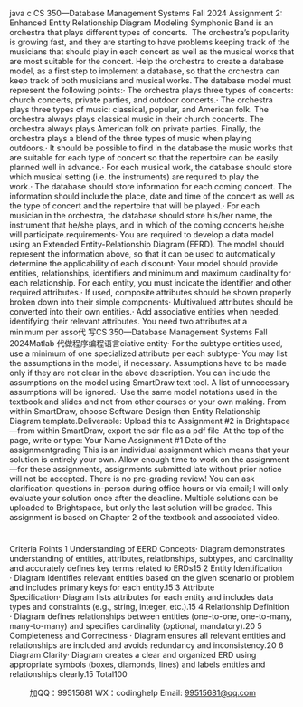 java c
CS 350—Database Management Systems
Fall 2024
Assignment 2: Enhanced Entity Relationship Diagram Modeling
Symphonic Band is an orchestra that plays different types of concerts.  The orchestra’s popularity is growing fast, and they are starting to have problems keeping track of the musicians that should play in each concert as well as the musical works that are most suitable for the concert. Help the orchestra to create a database model, as a first step to implement a database, so that the orchestra can keep track of both musicians and musical works. The database model must represent the following points:· The orchestra plays three types of concerts: church concerts, private parties, and outdoor concerts.· The orchestra plays three types of music: classical, popular, and American folk. The orchestra always plays classical music in their church concerts. The orchestra always plays American folk on private parties. Finally, the orchestra plays a blend of the three types of music when playing outdoors.· It should be possible to find in the database the music works that are suitable for each type of concert so that the repertoire can be easily planned well in advance.· For each musical work, the database should store which musical setting (i.e. the instruments) are required to play the work.· The database should store information for each coming concert. The information should include the place, date and time of the concert as well as the type of concert and the repertoire that will be played.· For each musician in the orchestra, the database should store his/her name, the instrument that he/she plays, and in which of the coming concerts he/she will participate.requirements· You are required to develop a data model using an Extended Entity-Relationship Diagram (EERD). The model should represent the information above, so that it can be used to automatically determine the applicability of each discount· Your model should provide entities, relationships, identifiers and minimum and maximum cardinality for each relationship. For each entity, you must indicate the identifier and other required attributes.· If used, composite attributes should be shown properly broken down into their simple components· Multivalued attributes should be converted into their own entities.· Add associative entities when needed, identifying their relevant attributes. You need two attributes at a minimum per asso代 写CS 350—Database Management Systems Fall 2024Matlab
代做程序编程语言ciative entity· For the subtype entities used, use a minimum of one specialized attribute per each subtype· You may list the assumptions in the model, if necessary. Assumptions have to be made only if they are not clear in the above description. You can include the assumptions on the model using SmartDraw text tool. A list of unnecessary assumptions will be ignored.· Use the same model notations used in the textbook and slides and not from other courses or your own making. From within SmartDraw, choose Software Design then Entity Relationship Diagram template.Deliverable:
Upload this to Assignment #2 in Brightspace—from within SmartDraw, export the sdr file as a pdf file 
At the top of the page, write or type:
Your Name
Assignment #1
Date of the assignmentgrading
This is an individual assignment which means that your solution is entirely your own. Allow enough time to work on the assignment—for these assignments, assignments submitted late without prior notice will not be accepted.
There is no pre-grading review! You can ask clarification questions in-person during office hours or via email; I will only evaluate your solution once after the deadline. Multiple solutions can be uploaded to Brightspace, but only the last solution will be graded.
This assignment is based on Chapter 2 of the textbook and associated video.
#
Criteria
Points 
1
Understanding of EERD Concepts· Diagram demonstrates understanding of entities, attributes, relationships, subtypes, and cardinality and accurately defines key terms related to ERDs15
2
Entity Identification · Diagram identifies relevant entities based on the given scenario or problem and includes primary keys for each entity.15
3
Attribute Specification· Diagram lists attributes for each entity and includes data types and constraints (e.g., string, integer, etc.).15
4
Relationship Definition · Diagram defines relationships between entities (one-to-one, one-to-many, many-to-many) and specifies cardinality (optional, mandatory).20
5
Completeness and Correctness · Diagram ensures all relevant entities and relationships are included and avoids redundancy and inconsistency.20
6
Diagram Clarity· Diagram creates a clear and organized ERD using appropriate symbols (boxes, diamonds, lines) and labels entities and relationships clearly.15
Total100


         
加QQ：99515681  WX：codinghelp  Email: 99515681@qq.com

